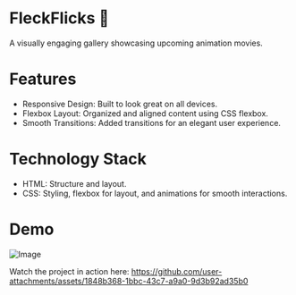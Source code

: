 # FleckFlicks 🎥
A visually engaging gallery showcasing upcoming animation movies.

# Features
- Responsive Design: Built to look great on all devices.
- Flexbox Layout: Organized and aligned content using CSS flexbox.
- Smooth Transitions: Added transitions for an elegant user experience.

# Technology Stack
+ HTML: Structure and layout.
+ CSS: Styling, flexbox for layout, and animations for smooth interactions.

# Demo

![Image](https://github.com/user-attachments/assets/5124cde0-9b10-40d9-976b-070b415ab2c8)

Watch the project in action here: https://github.com/user-attachments/assets/1848b368-1bbc-43c7-a9a0-9d3b92ad35b0
